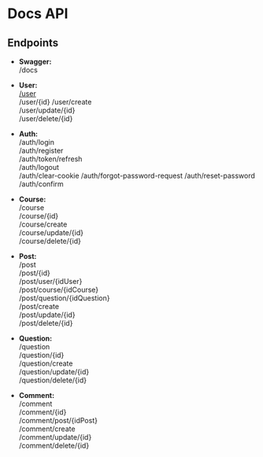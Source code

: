 #  Docs API

##  Endpoints

- **Swagger:**  
/docs

- **User:**  
[/user](./user.md)  
/user/{id}
/user/create  
/user/update/{id}  
/user/delete/{id}  

- **Auth:**  
/auth/login  
/auth/register  
/auth/token/refresh  
/auth/logout  
/auth/clear-cookie
/auth/forgot-password-request
/auth/reset-password
/auth/confirm

- **Course:**  
/course  
/course/{id}  
/course/create  
/course/update/{id}  
/course/delete/{id}  

- **Post:**  
/post  
/post/{id}  
/post/user/{idUser}  
/post/course/{idCourse}  
/post/question/{idQuestion}  
/post/create  
/post/update/{id}  
/post/delete/{id}  

- **Question:**  
/question  
/question/{id}  
/question/create  
/question/update/{id}  
/question/delete/{id}

- **Comment:**  
/comment  
/comment/{id}  
/comment/post/{idPost}  
/comment/create  
/comment/update/{id}  
/comment/delete/{id}  

